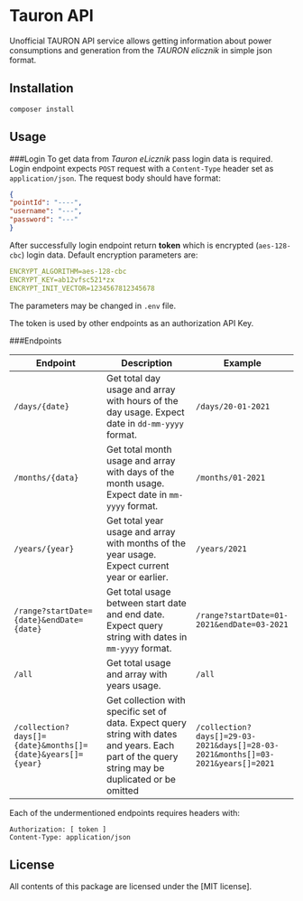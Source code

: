 Tauron API 
===========

Unofficial TAURON API service allows getting information about power consumptions and generation from the *TAURON elicznik* in simple json format.

Installation
------------
```
composer install
```

Usage
-----
###Login
To get data from *Tauron eLicznik* pass login data is required. Login endpoint expects `POST` request with a `Content-Type` header set as `    application/json`. The request body should have format:
```json
{
"pointId": "----",
"username": "---",
"password": "---"
}
```

After successfully login endpoint return **token** which is encrypted (`aes-128-cbc`) login data. Default encryption parameters are:
```yaml
ENCRYPT_ALGORITHM=aes-128-cbc
ENCRYPT_KEY=ab12vfsc521*zx
ENCRYPT_INIT_VECTOR=1234567812345678
```

The parameters may be changed in `.env` file.

The token is used by other endpoints as an authorization API Key.



###Endpoints


Endpoint                      | Description                                                           | Example
----------------------------- | -------------------------------------------------------------------------------------- | -----------------------
`/days/{date}`                | Get total day usage and array with hours of the day usage. Expect date in `dd-mm-yyyy` format.    | `/days/20-01-2021`
`/months/{data}`              | Get total month usage and array with days of the month usage. Expect date in `mm-yyyy` format.       | `/months/01-2021`
`/years/{year}`               | Get total year usage and array with months of the year usage. Expect current year or earlier.       | `/years/2021`
`/range?startDate={date}&endDate={date}`  | Get total usage between start date and end date. Expect query string with dates in `mm-yyyy` format.       | `/range?startDate=01-2021&endDate=03-2021`
`/all`                        | Get total usage and array with years usage.       | `/all`
`/collection?days[]={date}&months[]={date}&years[]={year}`  | Get collection with specific set of data. Expect query string with dates and years. Each part of the query string may be duplicated or be omitted       | `/collection?days[]=29-03-2021&days[]=28-03-2021&months[]=03-2021&years[]=2021`


Each of the undermentioned endpoints requires headers with:
```http request
Authorization: [ token ]
Content-Type: application/json
```


License
-------

All contents of this package are licensed under the [MIT license].
